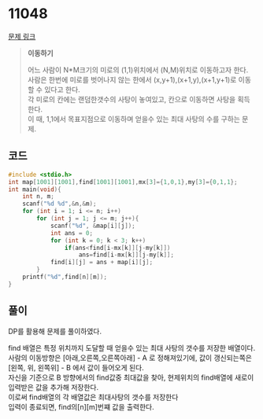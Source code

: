 # 11048

[문제 링크](https://www.acmicpc.net/problem/11048)

> __이동하기__
>
> 어느 사람이 N*M크기의 미로의 (1,1)위치에서 (N,M)위치로 이동하고자 한다.  
> 사람은 한번에 미로를 벗어나지 않는 한에서 (x,y+1),(x+1,y),(x+1,y+1)로 이동할 수 있다고 한다.  
> 각 미로의 칸에는 랜덤한갯수의 사탕이 놓여있고, 칸으로 이동하면 사탕을 획득한다.  
> 이 때, 1,1에서 목표지점으로 이동하며 얻을수 있는 최대 사탕의 수를 구하는 문제.

## 코드

```c
#include <stdio.h>
int map[1001][1001],find[1001][1001],mx[3]={1,0,1},my[3]={0,1,1};
int main(void){
    int n, m;
    scanf("%d %d",&n,&m);
    for (int i = 1; i <= n; i++)
        for (int j = 1; j <= m; j++){
            scanf("%d", &map[i][j]);
            int ans = 0;
            for (int k = 0; k < 3; k++)
                if(ans<find[i-mx[k]][j-my[k]])
                    ans=find[i-mx[k]][j-my[k]];
            find[i][j] = ans + map[i][j];
        }
    printf("%d",find[n][m]);
}
```

## 풀이

DP를 활용해 문제를 풀이하였다.  

find 배열은 특정 위치까지 도달할 때 얻을수 있는 최대 사탕의 갯수를 저장한 배열이다.  
사람의 이동방향은 [아래,오른쪽,오른쪽아래] - A 로 정해져있기에, 값이 갱신되는쪽은 [왼쪽, 위, 왼쪽위] - B 에서 값이 들어오게 된다.  
자신을 기준으로 B 방향에서의 find값중 최대값을 찾아, 현제위치의 find배열에 새로이 입력받은 값을 추가해 저장한다.  
이로써 find배열의 각 배열값은 최대사탕의 갯수를 저장한다  
입력이 종료되면, find의\[n][m]번쨰 값을 출력한다.  
